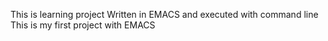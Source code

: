 This is learning project
Written in EMACS and executed with command line
This is my first project with EMACS 